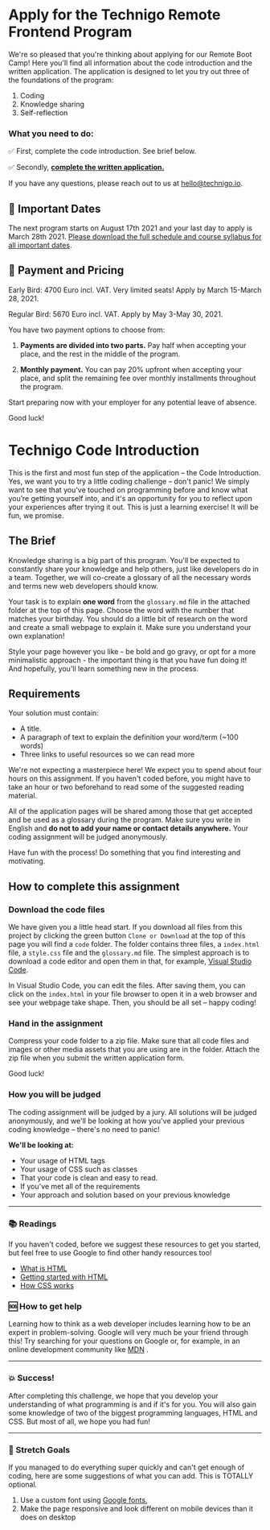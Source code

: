 # Apply for the Technigo Remote Frontend Program

We're so pleased that you're thinking about applying for our Remote Boot Camp! Here you'll find all information about the code introduction and the written application. The application is designed to let you try out three of the foundations of the program:

1. Coding
2. Knowledge sharing
3. Self-reflection


### What you need to do: 

✅ First, complete the code introduction. See brief below. 

✅ Secondly, **[complete the written application.](https://technigo.typeform.com/to/qX58nwGz#applied=xxxxx)**


If you have any questions, please reach out to us at hello@technigo.io.

## 📆 Important Dates
The next program starts on August 17th 2021 and your last day to apply is March 28th 2021. [Please download the full schedule and course syllabus for all important dates](https://www.technigo.io/signup/download-more-info).

## 🤝 Payment and Pricing
Early Bird: 4700 Euro incl. VAT. Very limited seats!
Apply by March 15-March 28, 2021.

Regular Bird: 5670 Euro incl. VAT.
Apply by May 3-May 30, 2021.

You have two payment options to choose from: 

1. **Payments are divided into two parts.** Pay half when accepting your place, and the rest in the middle of the program.

2. **Monthly payment.** You can pay 20% upfront when accepting your place, and split the remaining fee over monthly installments throughout the program.

Start preparing now with your employer for any potential leave of absence.

Good luck! 

# Technigo Code Introduction

This is the first and most fun step of the application – the Code Introduction. Yes, we want you to try a little coding challenge – don't panic! We simply want to see that you’ve touched on programming before and know what you’re getting yourself into, and it's an opportunity for you to reflect upon your experiences after trying it out. This is just a learning exercise! It will be fun, we promise.

## The Brief
Knowledge sharing is a big part of this program. You'll be expected to constantly share your knowledge and help others, just like developers do in a team. Together, we will co-create a glossary of all the necessary words and terms new web developers should know.

Your task is to explain **one word** from the `glossary.md` file in the attached folder at the top of this page. Choose the word with the number that matches your birthday. You should do a little bit of research on the word and create a small webpage to explain it. Make sure you understand your own explanation!

Style your page however you like - be bold and go gravy, or opt for a more minimalistic approach - the important thing is that you have fun doing it! And hopefully, you'll learn something new in the process.

## Requirements
Your solution must contain:
* A title.
* A paragraph of text to explain the definition your word/term (~100 words)
* Three links to useful resources so we can read more

We're not expecting a masterpiece here! We expect you to spend about four hours on this assignment. If you haven't coded before, you might have to take an hour or two beforehand to read some of the suggested reading material.

All of the application pages will be shared among those that get accepted and be used as a glossary during the program. Make sure you write in English and **do not to add your name or contact details anywhere.** Your coding assignment will be judged anonymously.  

Have fun with the process! Do something that you find interesting and motivating.

## How to complete this assignment

### Download the code files

We have given you a little head start. If you download all files from this project by clicking the green button `Clone or Download` at the top of this page you will find a `code` folder. The folder contains three files, a `index.html` file, a `style.css` file and the `glossary.md` file. The simplest approach is to download a code editor and open them in that, for example, [Visual Studio Code](https://code.visualstudio.com/download).

In Visual Studio Code, you can edit the files. After saving them, you can click on the `index.html` in your file browser to open it in a web browser and see your webpage take shape. Then, you should be all set – happy coding!

### Hand in the assignment

Compress your code folder to a zip file. Make sure that all code files and images or other media assets that you are using are in the folder. Attach the zip file when you submit the written application form.

Good luck!

### How you will be judged
The coding assignment will be judged by a jury. All solutions will be judged anonymously, and we'll be looking at how you've applied your previous coding knowledge – there's no need to panic!

**We'll be looking at:** 
* Your usage of HTML tags
* Your usage of CSS such as classes
* That your code is clean and easy to read. 
* If you've met all of the requirements 
* Your approach and solution based on your previous knowledge

---

### :books: Readings

If you haven't coded, before we suggest these resources to get you started, but feel free to use Google to find other handy resources too!

* [What is HTML](https://developer.mozilla.org/en-US/docs/Web/HTML)
* [Getting started with HTML](https://developer.mozilla.org/en-US/docs/Learn/HTML/Introduction_to_HTML/Getting_started)
* [How CSS works](https://developer.mozilla.org/en-US/docs/Learn/CSS/Introduction_to_CSS/How_CSS_works)

### :sos: How to get help
Learning how to think as a web developer includes learning how to be an expert in problem-solving. Google will very much be your friend through this! Try searching for your questions on Google or, for example, in an online development community like [MDN](https://developer.mozilla.org/en-US/) .


---

### :boom: Success!

After completing this challenge, we hope that you develop your understanding of what programming is and if it's for you. You will also gain some knowledge of two of the biggest programming languages, HTML and CSS. But most of all, we hope you had fun!

---

### :runner: Stretch Goals

If you managed to do everything super quickly and can't get enough of coding, here are some suggestions of what you can add. This is TOTALLY optional.

1. Use a custom font using [Google fonts.](https://fonts.google.com/?utm_source=google&utm_medium=cpc&utm_campaign=1001467%20%7C%20Material.IO%20%7C%20Global%20%7C%20en%20%7C%20Hybrid%20%7C%20Text%20%7C%20BKWS&utm_term=%7Bkeyword%7D&gclid=EAIaIQobChMItcCyxeaG2AIVwbYYCh3OtgmsEAAYASAAEgJ6O_D_BwE)
2. Make the page responsive and look different on mobile devices than it does on desktop
